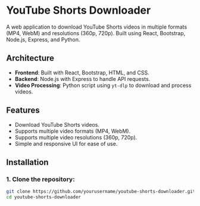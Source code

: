 # YouTube Shorts Downloader

A web application to download YouTube Shorts videos in multiple formats (MP4, WebM) and resolutions (360p, 720p). Built using React, Bootstrap, Node.js, Express, and Python.

## Architecture

- **Frontend**: Built with React, Bootstrap, HTML, and CSS.
- **Backend**: Node.js with Express to handle API requests.
- **Video Processing**: Python script using `yt-dlp` to download and process videos.

## Features

- Download YouTube Shorts videos.
- Supports multiple video formats (MP4, WebM).
- Supports multiple video resolutions (360p, 720p).
- Simple and responsive UI for ease of use.

## Installation

### 1. Clone the repository:

```bash
git clone https://github.com/yourusername/youtube-shorts-downloader.git
cd youtube-shorts-downloader
